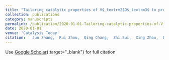 ```yaml
---
title: "Tailoring catalytic properties of V$_textrm2$O$_textrm3$ to propane dehydrogenation through single-atom doping: A DFT study"
collection: publications
category: manuscripts
permalink: /publication/2020-01-01-Tailoring-catalytic-properties-of-V_textrm2O_textrm3-to-propane-dehydrogenation-through-single-atom-doping-A-DFT-study
date: 2020-01-01
venue: 'Catalysis Today'
citation: ' Jun Zhang,  Rui Zhou,  Qing Chang,  Zhi Sui,  Xing Zhou,  De Chen,  Yi Zhu, &quot;Tailoring catalytic properties of V$_textrm2$O$_textrm3$ to propane dehydrogenation through single-atom doping: A DFT study.&quot; Catalysis Today, 2020.'
---
```

Use [Google Scholar](https://scholar.google.com/scholar?q=Tailoring+catalytic+properties+of+V$_textrm2$O$_textrm3$+to+propane+dehydrogenation+through+single+atom+doping:+A+DFT+study){:target="_blank"} for full citation